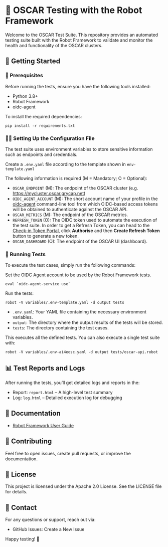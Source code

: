 # 🤖 OSCAR Testing with the Robot Framework

 Welcome to the OSCAR Test Suite. This repository provides an automated testing suite built with the Robot Framework to validate and monitor the health and functionality of the OSCAR clusters.

## 🚀 Getting Started

### 🔧 Prerequisites

Before running the tests, ensure you have the following tools installed:

- Python 3.8+
- Robot Framework
- oidc-agent

To install the required dependencies:

```
pip install -r requirements.txt
```

### 🧑‍💻 Setting Up the Configuration File

The test suite uses environment variables to store sensitive information such as  endpoints and credentials.

Create a `.env.yaml` file according to the template shown in `env-template.yaml`

The following information is required (M = Mandatory; O = Optional):

  - `OSCAR_ENDPOINT` (M): The endpoint of the OSCAR cluster (e.g. https://mycluster.oscar.grycap.net) 
  - `OIDC_AGENT_ACCOUNT` (M): The short account name of your profile in the [oidc-agent](https://github.com/indigo-dc/oidc-agent) command-line tool from which OIDC-based access tokens will be obtained to authenticate against the OSCAR API.
  - `OSCAR_METRICS` (M): The endpoint of the OSCAR metrics.
  - `REFRESH_TOKEN` (O): The OIDC token used to automate the execution of the test suite. In order to get a Refresh Token, you can head to the [Check-in Token Portal](https://aai.egi.eu/token/), click **Authorise** and then **Create Refresh Token** button to generate a new token.
  - `OSCAR_DASHBOARD` (O): The endpoint of the OSCAR UI (dashboard).


### 🧪 Running Tests

To execute the test cases, simply run the following commands:

Set the OIDC Agent account to be used by the Robot Framework tests.
```
eval `oidc-agent-service use`
```

Run the tests:
```
robot -V variables/.env-template.yaml -d output tests
```

- `.env.yaml`: Your YAML file containing the necessary environment variables.
-  `output`: The directory where the output results of the tests will be stored.
-  `tests`: The directory containing the test cases.


This executes all the defined tests. You can also execute a single test suite with:

```
robot -V variables/.env-ai4eosc.yaml -d output tests/oscar-api.robot
```

## 📊 Test Reports and Logs

After running the tests, you’ll get detailed logs and reports in the:

- Report: `report.html` – A high-level test summary
- Log: `log.html` – Detailed execution log for debugging


## 📖 Documentation

  - [Robot Framework User Guide](https://robotframework.org)
	

## 🙌 Contributing

Feel free to open issues, create pull requests, or improve the documentation.

## 📜 License

This project is licensed under the Apache 2.0 License. See the LICENSE file for details.

## 💬 Contact

For any questions or support, reach out via:
  - GitHub Issues: Create a New Issue

Happy testing! 🎉